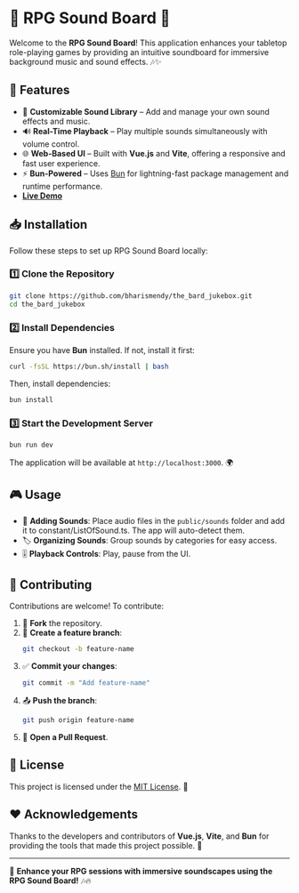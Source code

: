 # 🎵 RPG Sound Board 🎲

Welcome to the **RPG Sound Board**! This application enhances your tabletop role-playing games by providing an intuitive soundboard for immersive background music and sound effects. 🎶✨

## 🚀 Features

- 🎼 **Customizable Sound Library** – Add and manage your own sound effects and music.
- 🔊 **Real-Time Playback** – Play multiple sounds simultaneously with volume control.
- 🌐 **Web-Based UI** – Built with **Vue.js** and **Vite**, offering a responsive and fast user experience.
- ⚡ **Bun-Powered** – Uses [Bun](https://bun.sh/) for lightning-fast package management and runtime performance.
- **[Live Demo](https://bharismendy.github.io/the_bard_jukebox/)**

## 📥 Installation

Follow these steps to set up RPG Sound Board locally:

### 1️⃣ Clone the Repository

```sh
git clone https://github.com/bharismendy/the_bard_jukebox.git
cd the_bard_jukebox
```

### 2️⃣ Install Dependencies

Ensure you have **Bun** installed. If not, install it first:

```sh
curl -fsSL https://bun.sh/install | bash
```

Then, install dependencies:

```sh
bun install
```

### 3️⃣ Start the Development Server

```sh
bun run dev
```

The application will be available at `http://localhost:3000`. 🌍

## 🎮 Usage

- 🎵 **Adding Sounds**: Place audio files in the `public/sounds` folder and add it to constant/ListOfSound.ts. The app will auto-detect them.
- 🏷 **Organizing Sounds**: Group sounds by categories for easy access.
- 🎚 **Playback Controls**: Play, pause from the UI.

## 🤝 Contributing

Contributions are welcome! To contribute:

1. 🍴 **Fork** the repository.
2. 🌿 **Create a feature branch**:
   ```sh
   git checkout -b feature-name
   ```
3. ✅ **Commit your changes**:
   ```sh
   git commit -m "Add feature-name"
   ```
4. 📤 **Push the branch**:
   ```sh
   git push origin feature-name
   ```
5. 🔁 **Open a Pull Request**.

## 📜 License

This project is licensed under the [MIT License](LICENSE). 📄

## ❤️ Acknowledgements

Thanks to the developers and contributors of **Vue.js**, **Vite**, and **Bun** for providing the tools that made this project possible. 🙌

---

🎲 **Enhance your RPG sessions with immersive soundscapes using the RPG Sound Board!** 🎶🔥
